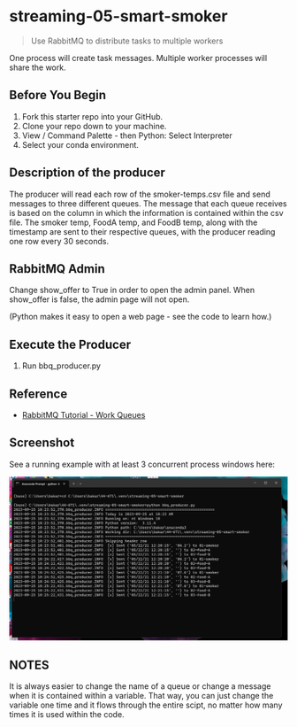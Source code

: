 # streaming-05-smart-smoker

> Use RabbitMQ to distribute tasks to multiple workers

One process will create task messages. Multiple worker processes will share the work. 


## Before You Begin

1. Fork this starter repo into your GitHub.
1. Clone your repo down to your machine.
1. View / Command Palette - then Python: Select Interpreter
1. Select your conda environment. 

## Description of the producer

The producer will read each row of the smoker-temps.csv file and send messages to three different queues. The message that each queue receives is based on the column in which the information is contained within the csv file. The smoker temp, FoodA temp, and FoodB temp, along with the timestamp are sent to their respective queues, with the producer reading one row every 30 seconds.

## RabbitMQ Admin 

Change show_offer to True in order to open the admin panel. When show_offer is false, the admin page will not open.

(Python makes it easy to open a web page - see the code to learn how.)

## Execute the Producer

1. Run bbq_producer.py 





## Reference

- [RabbitMQ Tutorial - Work Queues](https://www.rabbitmq.com/tutorials/tutorial-two-python.html)


## Screenshot

See a running example with at least 3 concurrent process windows here:

![Alt text](https://github.com/bkargel/streaming-05-smart-smoker/blob/main/Message_to_queues.png?raw=true "Sending to 3 queues")

## NOTES

It is always easier to change the name of a queue or change a message when it is contained within a variable. That way, you can just change the variable one time and it flows through the entire scipt, no matter how many times it is used within the code. 